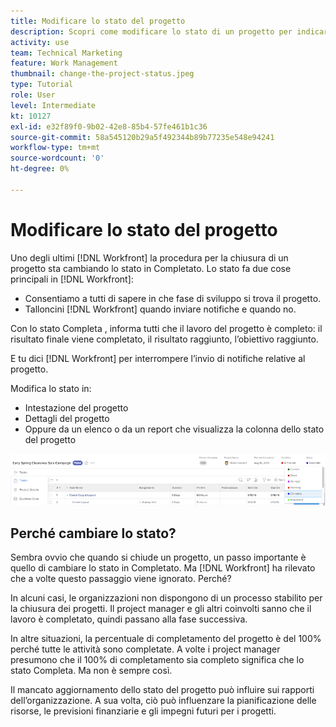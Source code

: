 ```yaml
---
title: Modificare lo stato del progetto
description: Scopri come modificare lo stato di un progetto per indicare il completamento del lavoro.
activity: use
team: Technical Marketing
feature: Work Management
thumbnail: change-the-project-status.jpeg
type: Tutorial
role: User
level: Intermediate
kt: 10127
exl-id: e32f89f0-9b02-42e8-85b4-57fe461b1c36
source-git-commit: 58a545120b29a5f492344b89b77235e548e94241
workflow-type: tm+mt
source-wordcount: '0'
ht-degree: 0%

---
```


# Modificare lo stato del progetto

Uno degli ultimi [!DNL Workfront] la procedura per la chiusura di un progetto sta cambiando lo stato in Completato. Lo stato fa due cose principali in [!DNL Workfront]:

* Consentiamo a tutti di sapere in che fase di sviluppo si trova il progetto.
* Talloncini [!DNL Workfront] quando inviare notifiche e quando no.

Con lo stato Completa , informa tutti che il lavoro del progetto è completo: il risultato finale viene completato, il risultato raggiunto, l’obiettivo raggiunto.

E tu dici [!DNL Workfront] per interrompere l’invio di notifiche relative al progetto.

Modifica lo stato in:

* Intestazione del progetto
* Dettagli del progetto
* Oppure da un elenco o da un report che visualizza la colonna dello stato del progetto

![[!UICONTROL Stato] campo espanso nell’intestazione del progetto](assets/planner-fund-project-status.png)

## Perché cambiare lo stato?

Sembra ovvio che quando si chiude un progetto, un passo importante è quello di cambiare lo stato in Completato. Ma [!DNL Workfront] ha rilevato che a volte questo passaggio viene ignorato. Perché?

In alcuni casi, le organizzazioni non dispongono di un processo stabilito per la chiusura dei progetti. Il project manager e gli altri coinvolti sanno che il lavoro è completato, quindi passano alla fase successiva.

In altre situazioni, la percentuale di completamento del progetto è del 100% perché tutte le attività sono completate. A volte i project manager presumono che il 100% di completamento sia completo significa che lo stato Completa. Ma non è sempre così.

Il mancato aggiornamento dello stato del progetto può influire sui rapporti dell’organizzazione. A sua volta, ciò può influenzare la pianificazione delle risorse, le previsioni finanziarie e gli impegni futuri per i progetti.

<!---
learn more
Project statuses
--->
